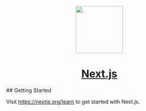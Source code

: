 <p align="center">
  <a href="https://nextjs.org">
    <img src="https://assets.vercel.com/image/upload/v1607554385/repositories/next-js/next-logo.png" height="128">
    <h1 align="center">Next.js</h1>
  </a>
</p>
## Getting Started

Visit <a aria-label="next.js learn" href="https://nextjs.org/learn">https://nextjs.org/learn</a> to get started with Next.js.


